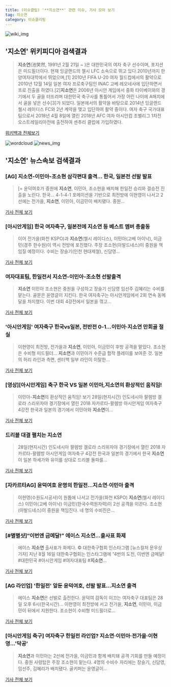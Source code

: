 ```yaml
---
title: (이슈클립) '**지소연**' 관련 이슈, 기사 모아 보기
tag: 지소연
category: 이슈클리핑
---
```

![wiki_img](https://user-images.githubusercontent.com/42597476/44503234-41136a80-a6d0-11e8-9071-6fc6418eafe4.png)
## **'**지소연**'** 위키피디아 검색결과
>**지소연**(池笑然, 1991년 2월 21일 ~ )은 대한민국의 여자 축구 선수이며, 포지션은 미드필더이다. 현재 잉글랜드의 첼시 LFC 소속으로 뛰고 있다.2010년까지 한양여자대학에서 뛰었으며,[1] 2010년 FIFA U-20 여자 월드컵에서의 활약으로 2010년 12월 14일 일본 여자 프로축구팀인 INAC 고베 레오네사에 입단하면서 프로 진출을 하였다.[2]**지소연**은 2006년 아시안 게임에서 중화 타이베이와의 경기에서 두 골을 터뜨리며 대한민국 축구사를 통틀어서 가장 어린 나이에 A매치에서 골을 넣은 선수[3]가 되었다. 일본에서의 활약을 바탕으로 2014년 잉글랜드 첼시 레이디스 FC와 2년 계약을 맺고 입단하여 활약 중이다. 여자 축구 국가대표팀으로서 2018년 4월 8일에 열린 2018년 AFC 여자 아시안컵 조별리그 1차전 오스트레일리아전에 출전하여 센추리 클럽에 가입하였다.

<a href="https://ko.wikipedia.org/wiki/지소연" target="_blank">위키백과 전체보기</a>

![wordcloud](https://s3.ap-northeast-2.amazonaws.com/lyrics101-wordcloud/2018-08-28-1535453468.png)
![news_img](https://user-images.githubusercontent.com/42597476/44507050-1206f400-a6e4-11e8-8d98-7ffbfebb353f.png)
## **'**지소연**'** 뉴스속보 검색결과
### [AG] **지소연**-이민아-조소현 삼각편대 출격… 한국, 일본전 선발 발표

>[= 윤덕여호가 중원에 **지소연**, 이민아, 조소현을 배치해 한일전 승리와 결승전 진출을 노린다. 한국... 4-1-4-1 포메이션을 기반으로 최전방에 이현영이 나서고 2선에는 전가을, **지소연**, 이민아, 이금민이 배치됐다. 중원...

<a href="http://www.sportalkorea.com/news/view.php?gisa_uniq=2018082816403113&section_code=10&cp=se&gomb=1" target="_blank">기사 전체 보기</a>

### [아시안게임] 한국 여자축구, 일본전에 **지소연** 등 베스트 멤버 총출동

>이어 전가을(화천 KSPO)과 **지소연**(첼시 레이디스), 이민아(고베 아이낙), 이금민(경주 한수원)이 역시 전방에 포진했다. 주장 조소현(아발드네스)이 중원을 책임질 예정이다. 수비는 장슬기(인천 현대제철), 신담영...

<a href="http://www.fnnews.com/news/201808281712131006" target="_blank">기사 전체 보기</a>

### 여자대표팀, 한일전서 **지소연**-이민아-조소현 선발출격

>**지소연** 이민아 조소현은 중원을 구성하고 장슬기 신담영 임선주 김혜리는 수비를 맡는다. 골문은 윤영글이 지킨다. 한국 여자축구는 아시안게임에서 2회 연속 동메달을 차지했다. 이번 대회 4강전에서 일본을 꺾고...

<a href="http://www.mydaily.co.kr/new_yk/html/read.php?newsid=201808281737448255&ext=na" target="_blank">기사 전체 보기</a>

### '아시안게임' 여자축구 한국vs일본, 전반전 0-1…이민아·**지소연** 만회골 절실

>이현영이 최전방, 전가을과 **지소연**, 이민아, 이금민이 후방 공격을 맡았다. 조소현은 수비형 미드필더... **지소연**과 이민아가 수준급 합작 플레이를 보여준 것. 일본의 허리 라인과 측면, 센터백 일부 라인이 이탈한...

<a href="http://tvdaily.asiae.co.kr/read.php3?aid=15354505441389132002" target="_blank">기사 전체 보기</a>

### [영상][아시안게임] 축구 한국 VS 일본 이민아,**지소연**의 환상적인 움직임!

>이민아-**지소연**의 환상적인 움직임! 보기 28일(현지시간) 인도네시아 팔렘방 겔로라 스리위자야 경기장에서 열린 2018 자카르타-팔렘방 아시안게임 여자축구 4강전 한국과 일본의 경기에서 이민아와 **지소연**이...

<a href="https://programs.sbs.co.kr/sports/ag2018/article/56053/S10009189892" target="_blank">기사 전체 보기</a>

### 드리블 대결 펼치는 **지소연**

>28일(현지시간) 인도네시아 팔렘방 겔로라 스리위자야 경기장에서 열린 2018 자카르타-팔렘방 아시안게임 여자축구 4강전 한국과 일본의 경기에서 한국 **지소연**이 일본 하세가와 유이를 상대로 드리블 돌파를...

<a href="http://app.yonhapnews.co.kr/YNA/Basic/SNS/r.aspx?c=PYH20180828260800013&did=1196m" target="_blank">기사 전체 보기</a>

### [자카르타AG] 윤덕여호 운명의 한일전…**지소연**·이민아 출격

>이현영(수원도시공사)이 원톱에 나서고 전가을(화천 KSPO) **지소연**(첼시 레이디스) 이민아(고베 아이낙) 이금민(한국수력원자력)이 2선 공격을 이끈다. 조소현(아발드네스)이 중원을 책임진다. 네 명의 수비진은...

<a href="http://www.stnsports.co.kr/news/articleView.html?idxno=81390" target="_blank">기사 전체 보기</a>

### [#별별샷]“이번엔 금메달!” 에이스 **지소연**…출사표 화제

>에이스 **지소연** 출사표가 화제다.     © 대한축구협회 인스타그램 [뉴스컬처 문우상 기자] 지난 8월 16일 대한축구협회는 인스타그램에 “4번의 도전, 이번엔 금메달! #대한민국 #아시안게임 #여자대표팀 #**지소연**...

<a href="http://www.newsculture.tv/sub_read.html?uid=139257&section=sc227" target="_blank">기사 전체 보기</a>

### [AG 라인업] '한일전' 앞둔 윤덕여호, 선발 발표...**지소연** 출격

>에이스 **지소연**은 선발로 출전한다. 윤덕여 감독이 이끄는 여자축구 대표팀은 28일 오후 6시(한국시간)... 이현영이 최전방에 서고 전가을, **지소연**, 이민아, 이금민이 뒤에서 지원한다. 조소현이 수비형 미드필더로...

<a href="http://www.interfootball.co.kr/news/articleView.html?idxno=236639" target="_blank">기사 전체 보기</a>

### [아시안게임 축구] 여자축구 한일전 라인업? **지소연**·이민아·전가을·이현영…'닥공'

>**지소연**과 이민아는 2선에 전가을, 이금민과 함께 배치돼 공격 기회를 만들 예정이다. 중원 사령탑은 주장 조소현이 맡는다. 4명의 수비수 자리에는 장슬기, 신담영, 임선주, 김혜리가 배치됐다. 골키퍼는 윤영글이...

<a href="http://news.imaeil.com/Sports/2018082817285354853" target="_blank">기사 전체 보기</a>


